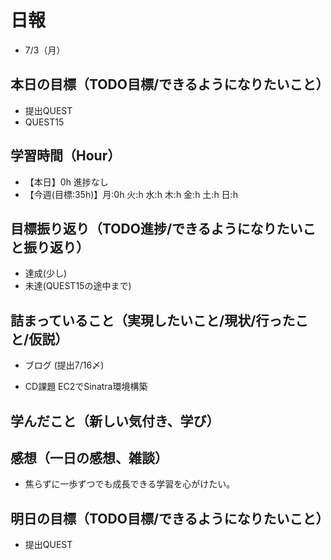 # 日報
- 7/3（月）

## 本日の目標（TODO目標/できるようになりたいこと）
- 提出QUEST
- QUEST15

## 学習時間（Hour）
- 【本日】0h 進捗なし
- 【今週(目標:35h)】月:0h 火:h 水:h 木:h 金:h 土:h 日:h
<!-- - 【前週まで】(旧) 29h/32h/36h/28h/32h/37h/12h/19h/ (新) -->

## 目標振り返り（TODO進捗/できるようになりたいこと振り返り）
- 達成(少し)
- 未達(QUEST15の途中まで)

## 詰まっていること（実現したいこと/現状/行ったこと/仮説）
- ブログ (提出7/16〆)

- CD課題
EC2でSinatra環境構築

<!-- ```

・実現したいこと
・現状
・行ったこと
・仮説
``` -->

## 学んだこと（新しい気付き、学び）


<!-- ```shell
sudo yum update
sudo yum upgrade

# Gitのインストール
sudo yum install git

# Rubyと関連ライブラリのインストール
sudo yum install curl gpg

# RVMのインストールスクリプトをダウンロード。エラー発生
# RVMのインストールスクリプトがGPGによって署名されていて、その公開鍵がシステムに存在しないため、署名の検証に失敗した
\curl -sSL https://get.rvm.io | bash -s stable

# RVMの開発者から提供された公開鍵をインポート
curl -sSL https://rvm.io/mpapis.asc | gpg2 --import -
curl -sSL https://rvm.io/pkuczynski.asc | gpg2 --import -

# Rubyのインストール
source ~/.rvm/scripts/rvm
rvm install ruby
```
`curl -sSL`とすると、「エラーメッセージを表示するが、それ以外のメッセージは表示しない。
また、リダイレクトがあった場合はリダイレクト先に自動的に移動する」という動作を指定 -->


<!-- 
- GitHubでリポジトリを作成
- GitHubに最初にプッシュするときに使えるテンプレート
$ git branch -M main
$ git push -u origin main
$ git remote add origin https://github.com/<ユーザー名>/<リポジトリ名>.git

- 良い習慣
トピックブランチを作り、このブランチで変更をコミットしていきましょう。
$ git switch -c <トピックブランチ名>(作業名を付ける)
$ git switch -c rails-flavored-ruby
- こまめなコミット
$ git push -u origin <トピックブランチ名> ※次からgit pushのみでプッシュ可

# 作業後
- 差分をコミットしてmainブランチにマージする
$ git add -A
$ git commit -m "Finish static pages"
次に、mainブランチに移動し、差分をマージします。
$ git switch main
$ git merge static-pages
このようにきりのいいところまで達したら、コードをリモートリポジトリにアップロードしておくとよいでしょう。git pushする前にテストを走らせていますが、こういった習慣を身につけておくと開発に役立ちます。
$ rails test
$ git push
- 最後にRender上でデプロイを行います。
  - デプロイが成功することをダッシュボードのログで確認し、本番環境でも正しく表示されているか確認してみましょう。
 -->

<!-- 
- セットアップ
- クラウドIDE への接続を許可する
config/environments/development.rbへ以下追記。
  # クラウドIDE への接続を許可する
  config.hosts.clear

- helloアクションをApplicationコントローラーに追加する
  def hello
    render html: "hello, world!"
  end
- ルートルーティングを設定する
  root "application#hello"

- コミット("Add hello")→bundle lock→コミット("Include bundle lock")
 -->

<!-- 
- 要求分析
  - 横に広げる: 「他には?」
  - 縦に深堀る: 「なぜ?」 -->

<!-- - 要件定義
  - ゴールを明確に。
  - 機能要件と非機能要件
  - 業務フロー
  - 画面遷移図
  - ワイヤーフレーム

- 設計
  - テーブル定義書
  - システム構成図 -->




## 感想（一日の感想、雑談）
- 焦らずに一歩ずつでも成長できる学習を心がけたい。


<!-- - ギャップモチベーション -->

## 明日の目標（TODO目標/できるようになりたいこと）
- 提出QUEST


<!-- - Railsチュートリアル 7.4.1～8章 -->

<!-- - 「HTML&CSSとWebデザイン 入門講座」本 -->
<!-- 「JavaScript入門講座」本(～p.111/p.337) -->
<!-- - 「HTML解体新書」本 -->

<!-- - 要件定義 -->
<!-- - 機能要件
- 非機能要件 -->

<!-- - c.移動中などスキマ時間に要件定義事例を読む (釜谷さんが紹介してくださっていた資料) -->
  <!-- - 現時点で難易度が見えていないため、まずは挑戦してみる -->


<!-- #### 残タスク / できるようになりたいこと
- 包括的なWeb技術の基本理解->「プロになるためのWeb技術入門」本
- オリジナルプロダクト制作のテーマ探索
- SRE業務の理解
- 質問する技術の習得 -->

<!-- ##### Ruby
- RuboCopの使用
- 「Rubyの公式リファレンスが読めるようになる本」 -->

<!-- ##### Linux
- 「実践入門」
- 「シェルスクリプト160本ノック」
- 「入門モダンLinux」
- 「Linuxのしくみ」
- 「スーパーユーザーなら知っておくべきLinuxシステムの仕組み」
- 「入門Rust」?
- 仮想化、コンテナ(TenForward)、コンテナオーケストレーション -->
<!-- 
##### SQL
- sqlbplt
- 「達人に学ぶSQL」 -->